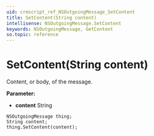 ```yaml
---
uid: crmscript_ref_NSOutgoingMessage_SetContent
title: SetContent(String content)
intellisense: NSOutgoingMessage.SetContent
keywords: NSOutgoingMessage, GetContent
so.topic: reference
---
```


# SetContent(String content)

Content, or body, of the message.

**Parameter:** 
* **content** String

```crmscript
NSOutgoingMessage thing;
String content;
thing.SetContent(content);
```

